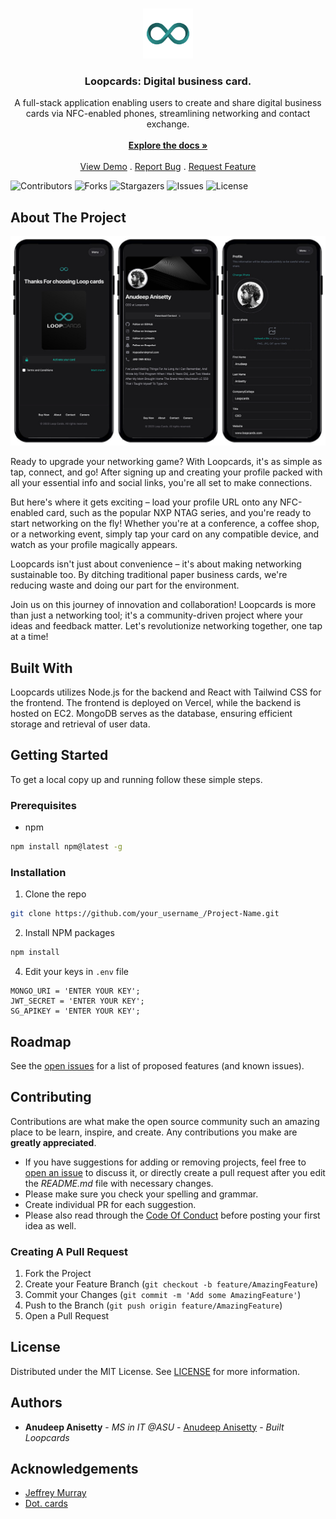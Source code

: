 <br/>
<p align="center">
  <a href="https://github.com/hypoalien/loopcards">
    <img src="client/public/android-chrome-512x512.png" alt="Logo" width="80" height="80">
  </a>

  <h3 align="center">Loopcards: Digital business card.</h3>

  <p align="center">
    A full-stack application enabling users to create and share digital business cards via NFC-enabled phones, streamlining networking and contact exchange.
    <br/>
    <br/>
    <a href="https://github.com/hypoalien/loopcards"><strong>Explore the docs »</strong></a>
    <br/>
    <br/>
    <a href="https://github.com/hypoalien/loopcards">View Demo</a>
    .
    <a href="https://github.com/hypoalien/loopcards/issues">Report Bug</a>
    .
    <a href="https://github.com/hypoalien/loopcards/issues">Request Feature</a>
  </p>
</p>

![Contributors](https://img.shields.io/github/contributors/hypoalien/loopcards?color=dark-green) ![Forks](https://img.shields.io/github/forks/hypoalien/loopcards?style=social) ![Stargazers](https://img.shields.io/github/stars/hypoalien/loopcards?style=social) ![Issues](https://img.shields.io/github/issues/hypoalien/loopcards) ![License](https://img.shields.io/github/license/hypoalien/loopcards) 

## About The Project

![Screen Shot](client/public/loopcards-demo.jpeg)

Ready to upgrade your networking game? With Loopcards, it's as simple as tap, connect, and go! After signing up and creating your profile packed with all your essential info and social links, you're all set to make connections.

But here's where it gets exciting – load your profile URL onto any NFC-enabled card, such as the popular NXP NTAG series, and you're ready to start networking on the fly! Whether you're at a conference, a coffee shop, or a networking event, simply tap your card on any compatible device, and watch as your profile magically appears.

Loopcards isn't just about convenience – it's about making networking sustainable too. By ditching traditional paper business cards, we're reducing waste and doing our part for the environment.

Join us on this journey of innovation and collaboration! Loopcards is more than just a networking tool; it's a community-driven project where your ideas and feedback matter. Let's revolutionize networking together, one tap at a time!

## Built With

Loopcards utilizes Node.js for the backend and React with Tailwind CSS for the frontend. The frontend is deployed on Vercel, while the backend is hosted on EC2. MongoDB serves as the database, ensuring efficient storage and retrieval of user data.

## Getting Started

To get a local copy up and running follow these simple steps.

### Prerequisites

* npm

```sh
npm install npm@latest -g
```

### Installation

1. Clone the repo

```sh
git clone https://github.com/your_username_/Project-Name.git
```

2. Install NPM packages

```sh
npm install
```

4. Edit your keys in `.env` file

```JS
MONGO_URI = 'ENTER YOUR KEY';
JWT_SECRET = 'ENTER YOUR KEY';
SG_APIKEY = 'ENTER YOUR KEY';

```


## Roadmap

See the [open issues](https://github.com/hypoalien/loopcards/issues) for a list of proposed features (and known issues).

## Contributing

Contributions are what make the open source community such an amazing place to be learn, inspire, and create. Any contributions you make are **greatly appreciated**.
* If you have suggestions for adding or removing projects, feel free to [open an issue](https://github.com/hypoalien/loopcards/issues/new) to discuss it, or directly create a pull request after you edit the *README.md* file with necessary changes.
* Please make sure you check your spelling and grammar.
* Create individual PR for each suggestion.
* Please also read through the [Code Of Conduct](https://github.com/hypoalien/loopcards/blob/main/CODE_OF_CONDUCT.md) before posting your first idea as well.

### Creating A Pull Request

1. Fork the Project
2. Create your Feature Branch (`git checkout -b feature/AmazingFeature`)
3. Commit your Changes (`git commit -m 'Add some AmazingFeature'`)
4. Push to the Branch (`git push origin feature/AmazingFeature`)
5. Open a Pull Request

## License

Distributed under the MIT License. See [LICENSE](https://github.com/hypoalien/loopcards/blob/main/LICENSE.md) for more information.

## Authors

* **Anudeep Anisetty** - *MS in IT @ASU* - [Anudeep Anisetty](https://github.com/hypoalien/) - *Built Loopcards*

## Acknowledgements

* [Jeffrey Murray](https://www.linkedin.com/in/jeffreymurray95#:~:text=Jeffrey%20Murray%20%2D%20dot.)
* [Dot. cards](https://dotcards.net/)
